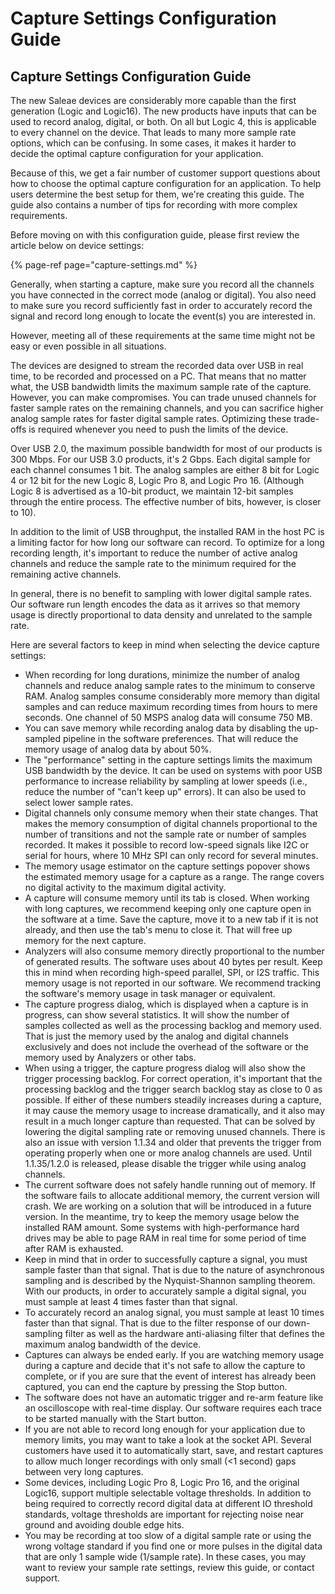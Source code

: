 # Capture Settings Configuration Guide

## Capture Settings Configuration Guide

The new Saleae devices are considerably more capable than the first generation \(Logic and Logic16\). The new products have inputs that can be used to record analog, digital, or both. On all but Logic 4, this is applicable to every channel on the device. That leads to many more sample rate options, which can be confusing. In some cases, it makes it harder to decide the optimal capture configuration for your application.

Because of this, we get a fair number of customer support questions about how to choose the optimal capture configuration for an application. To help users determine the best setup for them, we're creating this guide. The guide also contains a number of tips for recording with more complex requirements.

Before moving on with this configuration guide, please first review the article below on device settings:

{% page-ref page="capture-settings.md" %}

Generally, when starting a capture, make sure you record all the channels you have connected in the correct mode \(analog or digital\). You also need to make sure you record sufficiently fast in order to accurately record the signal and record long enough to locate the event\(s\) you are interested in.

However, meeting all of these requirements at the same time might not be easy or even possible in all situations.

The devices are designed to stream the recorded data over USB in real time, to be recorded and processed on a PC. That means that no matter what, the USB bandwidth limits the maximum sample rate of the capture. However, you can make compromises. You can trade unused channels for faster sample rates on the remaining channels, and you can sacrifice higher analog sample rates for faster digital sample rates. Optimizing these trade-offs is required whenever you need to push the limits of the device.

Over USB 2.0, the maximum possible bandwidth for most of our products is 300 Mbps. For our USB 3.0 products, it's 2 Gbps. Each digital sample for each channel consumes 1 bit. The analog samples are either 8 bit for Logic 4 or 12 bit for the new Logic 8, Logic Pro 8, and Logic Pro 16. \(Although Logic 8 is advertised as a 10-bit product, we maintain 12-bit samples through the entire process. The effective number of bits, however, is closer to 10\).

In addition to the limit of USB throughput, the installed RAM in the host PC is a limiting factor for how long our software can record. To optimize for a long recording length, it's important to reduce the number of active analog channels and reduce the sample rate to the minimum required for the remaining active channels.

In general, there is no benefit to sampling with lower digital sample rates. Our software run length encodes the data as it arrives so that memory usage is directly proportional to data density and unrelated to the sample rate.

Here are several factors to keep in mind when selecting the device capture settings:

* When recording for long durations, minimize the number of analog channels and reduce analog sample rates to the minimum to conserve RAM. Analog samples consume considerably more memory than digital samples and can reduce maximum recording times from hours to mere seconds. One channel of 50 MSPS analog data will consume 750 MB.
* You can save memory while recording analog data by disabling the up-sampled pipeline in the software preferences. That will reduce the memory usage of analog data by about 50%.
* The "performance" setting in the capture settings limits the maximum USB bandwidth by the device. It can be used on systems with poor USB performance to increase reliability by sampling at lower speeds \(i.e., reduce the number of "can't keep up" errors\). It can also be used to select lower sample rates.
* Digital channels only consume memory when their state changes. That makes the memory consumption of digital channels proportional to the number of transitions and not the sample rate or number of samples recorded. It makes it possible to record low-speed signals like I2C or serial for hours, where 10 MHz SPI can only record for several minutes.
* The memory usage estimator on the capture settings popover shows the estimated memory usage for a capture as a range. The range covers no digital activity to the maximum digital activity.
* A capture will consume memory until its tab is closed. When working with long captures, we recommend keeping only one capture open in the software at a time. Save the capture, move it to a new tab if it is not already, and then use the tab's menu to close it. That will free up memory for the next capture.
* Analyzers will also consume memory directly proportional to the number of generated results. The software uses about 40 bytes per result. Keep this in mind when recording high-speed parallel, SPI, or I2S traffic. This memory usage is not reported in our software. We recommend tracking the software's memory usage in task manager or equivalent.
* The capture progress dialog, which is displayed when a capture is in progress, can show several statistics. It will show the number of samples collected as well as the processing backlog and memory used. That is just the memory used by the analog and digital channels exclusively and does not include the overhead of the software or the memory used by Analyzers or other tabs.
* When using a trigger, the capture progress dialog will also show the trigger processing backlog. For correct operation, it's important that the processing backlog and the trigger search backlog stay as close to 0 as possible. If either of these numbers steadily increases during a capture, it may cause the memory usage to increase dramatically, and it also may result in a much longer capture than requested. That can be solved by lowering the digital sampling rate or removing unused channels. There is also an issue with version 1.1.34 and older that prevents the trigger from operating properly when one or more analog channels are used. Until 1.1.35/1.2.0 is released, please disable the trigger while using analog channels.
* The current software does not safely handle running out of memory. If the software fails to allocate additional memory, the current version will crash. We are working on a solution that will be introduced in a future version. In the meantime, try to keep the memory usage below the installed RAM amount. Some systems with high-performance hard drives may be able to page RAM in real time for some period of time after RAM is exhausted.
* Keep in mind that in order to successfully capture a signal, you must sample faster than that signal. That is due to the nature of asynchronous sampling and is described by the Nyquist-Shannon sampling theorem. With our products, in order to accurately sample a digital signal, you must sample at least 4 times faster than that signal.
* To accurately record an analog signal, you must sample at least 10 times faster than that signal. That is due to the filter response of our down-sampling filter as well as the hardware anti-aliasing filter that defines the maximum analog bandwidth of the device.
* Captures can always be ended early. If you are watching memory usage during a capture and decide that it's not safe to allow the capture to complete, or if you are sure that the event of interest has already been captured, you can end the capture by pressing the Stop button.
* The software does not have an automatic trigger and re-arm feature like an oscilloscope with real-time display. Our software requires each trace to be started manually with the Start button.
* If you are not able to record long enough for your application due to memory limits, you may want to take a look at the socket API. Several customers have used it to automatically start, save, and restart captures to allow much longer recordings with only small \(&lt;1 second\) gaps between very long captures.
* Some devices, including Logic Pro 8, Logic Pro 16, and the original Logic16, support multiple selectable voltage thresholds. In addition to being required to correctly record digital data at different IO threshold standards, voltage thresholds are important for rejecting noise near ground and avoiding double edge hits.
* You may be recording at too slow of a digital sample rate or using the wrong voltage standard if you find one or more pulses in the digital data that are only 1 sample wide \(1/sample rate\). In these cases, you may want to review your sample rate settings, review this guide, or contact support.

